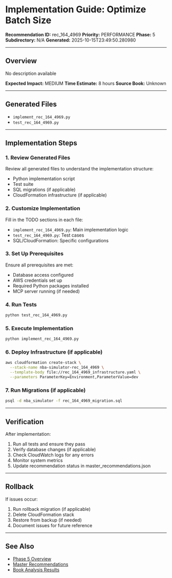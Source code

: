 # Implementation Guide: Optimize Batch Size

**Recommendation ID:** rec_164_4969
**Priority:** PERFORMANCE
**Phase:** 5
**Subdirectory:** N/A
**Generated:** 2025-10-15T23:49:50.280980

---

## Overview

No description available

**Expected Impact:** MEDIUM
**Time Estimate:** 8 hours
**Source Book:** Unknown

---

## Generated Files

- `implement_rec_164_4969.py`
- `test_rec_164_4969.py`

---

## Implementation Steps

### 1. Review Generated Files

Review all generated files to understand the implementation structure:
- Python implementation script
- Test suite
- SQL migrations (if applicable)
- CloudFormation infrastructure (if applicable)

### 2. Customize Implementation

Fill in the TODO sections in each file:
- `implement_rec_164_4969.py`: Main implementation logic
- `test_rec_164_4969.py`: Test cases
- SQL/CloudFormation: Specific configurations

### 3. Set Up Prerequisites

Ensure all prerequisites are met:
- Database access configured
- AWS credentials set up
- Required Python packages installed
- MCP server running (if needed)

### 4. Run Tests

```bash
python test_rec_164_4969.py
```

### 5. Execute Implementation

```bash
python implement_rec_164_4969.py
```

### 6. Deploy Infrastructure (if applicable)

```bash
aws cloudformation create-stack \
  --stack-name nba-simulator-rec_164_4969 \
  --template-body file://rec_164_4969_infrastructure.yaml \
  --parameters ParameterKey=Environment,ParameterValue=dev
```

### 7. Run Migrations (if applicable)

```bash
psql -d nba_simulator -f rec_164_4969_migration.sql
```

---

## Verification

After implementation:
1. Run all tests and ensure they pass
2. Verify database changes (if applicable)
3. Check CloudWatch logs for any errors
4. Monitor system metrics
5. Update recommendation status in master_recommendations.json

---

## Rollback

If issues occur:
1. Run rollback migration (if applicable)
2. Delete CloudFormation stack
3. Restore from backup (if needed)
4. Document issues for future reference

---

## See Also

- [Phase 5 Overview](/Users/ryanranft/nba-simulator-aws/docs/phases/phase_5/)
- [Master Recommendations](/Users/ryanranft/nba-mcp-synthesis/analysis_results/master_recommendations.json)
- [Book Analysis Results](/Users/ryanranft/nba-mcp-synthesis/analysis_results/)
